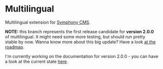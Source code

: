 # Multilingual

Multilingual extension for [Symphony CMS][1].

**NOTE:** this branch represents the first release candidate for **version 2.0.0** of multilingual. It might need some more testing, but should run pretty stable by now. Wanna know more about this big update? Have a look [at the roadmap][2].

I'm currently working on the documentation for version 2.0.0 - you can have a look at the current state [here][3].


[1]: http://getsymphony.com
[2]: https://github.com/twiro/multilingual/issues/14
[3]: http://twiro.github.io/multilingual/

